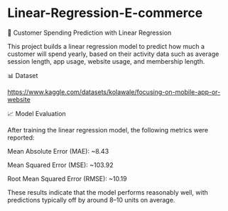 # Linear-Regression-E-commerce  


🧠 Customer Spending Prediction with Linear Regression  


This project builds a linear regression model to predict how much a customer will spend yearly, based on their activity data such as average session length, app usage, website usage, and membership length.  


📊 Dataset   


https://www.kaggle.com/datasets/kolawale/focusing-on-mobile-app-or-website

📈 Model Evaluation  


After training the linear regression model, the following metrics were reported:

Mean Absolute Error (MAE): ~8.43

Mean Squared Error (MSE): ~103.92

Root Mean Squared Error (RMSE): ~10.19

These results indicate that the model performs reasonably well, with predictions typically off by around 8–10 units on average.
